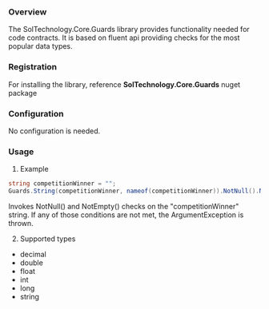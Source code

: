 ### Overview

The SolTechnology.Core.Guards library provides functionality needed for code contracts. It is based on fluent api providing checks for the most popular data types.

### Registration

For installing the library, reference **SolTechnology.Core.Guards** nuget package

### Configuration

No configuration is needed.


### Usage

1) Example

```csharp
string competitionWinner = "";
Guards.String(competitionWinner, nameof(competitionWinner)).NotNull().NotEmpty();
```
Invokes NotNull() and NotEmpty() checks on the "competitionWinner" string. If any of those conditions are not met, the ArgumentException is thrown.


2) Supported types

- decimal
- double
- float
- int
- long
- string
